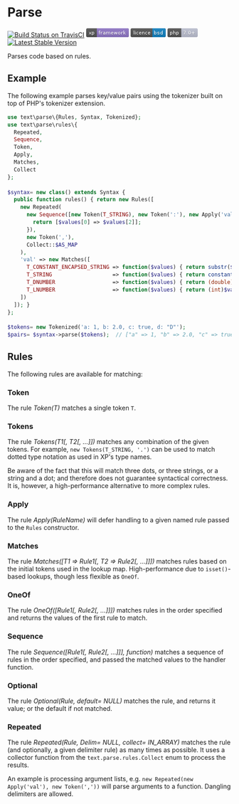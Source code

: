 Parse
=====

[![Build Status on TravisCI](https://secure.travis-ci.org/xp-forge/parse.svg)](http://travis-ci.org/xp-forge/parse)
[![XP Framework Mdodule](https://raw.githubusercontent.com/xp-framework/web/master/static/xp-framework-badge.png)](https://github.com/xp-framework/core)
[![BSD Licence](https://raw.githubusercontent.com/xp-framework/web/master/static/licence-bsd.png)](https://github.com/xp-framework/core/blob/master/LICENCE.md)
[![Requires PHP 7.0+](https://raw.githubusercontent.com/xp-framework/web/master/static/php-7_0plus.png)](http://php.net/)
[![Latest Stable Version](https://poser.pugx.org/xp-forge/parse/version.png)](https://packagist.org/packages/xp-forge/parse)

Parses code based on rules.

Example
-------
The following example parses key/value pairs using the tokenizer built on top of PHP's tokenizer extension.

```php
use text\parse\{Rules, Syntax, Tokenized};
use text\parse\rules\{
  Repeated,
  Sequence,
  Token,
  Apply,
  Matches,
  Collect
};

$syntax= new class() extends Syntax {
  public function rules() { return new Rules([
    new Repeated(
      new Sequence([new Token(T_STRING), new Token(':'), new Apply('val')], function($values) {
        return [$values[0] => $values[2]];
      }),
      new Token(','),
      Collect::$AS_MAP
    ),
    'val' => new Matches([
      T_CONSTANT_ENCAPSED_STRING => function($values) { return substr($values[0], 1, -1); },
      T_STRING                   => function($values) { return constant($values[0]); },
      T_DNUMBER                  => function($values) { return (double)$values[0]; },
      T_LNUMBER                  => function($values) { return (int)$values[0]; }
    ])
  ]); }
};

$tokens= new Tokenized('a: 1, b: 2.0, c: true, d: "D"');
$pairs= $syntax->parse($tokens);  // ["a" => 1, "b" => 2.0, "c" => true, "d" => "D"]
```

Rules
-----
The following rules are available for matching:

### Token
The rule *Token(T)* matches a single token `T`.

### Tokens
The rule *Tokens(T1[, T2[, ...]])* matches any combination of the given tokens. For example, `new Tokens(T_STRING, '.')` can be used to match dotted type notation as used in XP's type names.

Be aware of the fact that this will match three dots, or three strings, or a string and a dot; and therefore does not guarantee syntactical correctness. It is, however, a high-performance alternative to more complex rules.

### Apply
The rule *Apply(RuleName)* will defer handling to a given named rule passed to the `Rules` constructor.

### Matches
The rule *Matches([T1 => Rule1[, T2 => Rule2[, ...]]])* matches rules based on the initial tokens used in the lookup map. High-performance due to `isset()`-based lookups, though less flexible as `OneOf`.

### OneOf
The rule *OneOf([Rule1[, Rule2[, ...]]])* matches rules in the order specified and returns the values of the first rule
to match.

### Sequence
The rule *Sequence([Rule1[, Rule2[, ...]]], function)* matches a sequence of rules in the order specified, and passed the matched values to the handler function.

### Optional
The rule *Optional(Rule, default= NULL)* matches the rule, and returns it value; or the default if not matched.

### Repeated
The rule *Repeated(Rule, Delim= NULL, collect= IN_ARRAY)* matches the rule (and optionally, a given delimiter rule) as many times as possible. It uses a collector function from the `text.parse.rules.Collect` enum to process the results.

An example is processing argument lists, e.g. `new Repeated(new Apply('val'), new Token(','))` will parse arguments to a function. Dangling delimiters are allowed.

